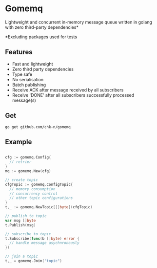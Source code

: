 # Gomemq

Lightweight and concurrent in-memory message queue written in golang with zero third-party dependencies*


\*Excluding packages used for tests

## Features

* Fast and lightweight
* Zero third party dependencies
* Type safe
* No serialisation
* Batch publishing
* Receive ACK after message received by all subscribers
* Receive 'DONE' after all subscribers successfully processed message(s)

## Get

`go get github.com/chk-n/gomemq`

## Example

```go

cfg := gomemq.Config{
  // retrier
}
mq := gomemq.New(cfg)

// create topic
cfgTopic := gomemq.ConfigTopic{
  // memory consumption
  // concurrency control
  // other topic configurations
}
t,_ := gomemq.NewTopic[[]byte](cfgTopic)

// publish to topic
var msg []byte
t.Publish(msg)

// subscribe to topic
t.Subscribe(func(b []byte) error {
  // handle message asychnronously
})

// join a topic
t,_ = gomemq.Join("topic")
```
